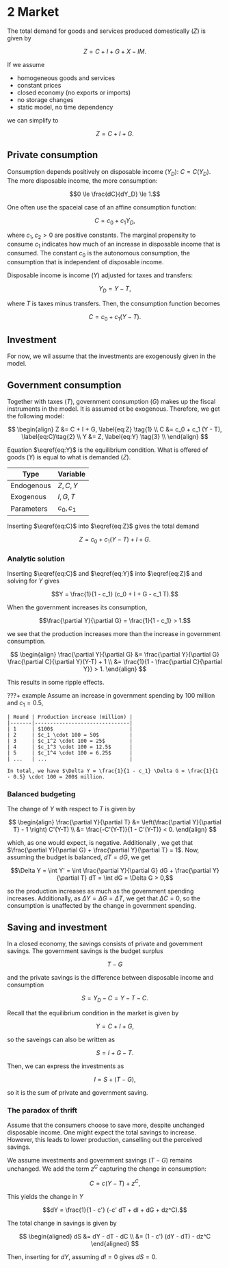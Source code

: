# 2 Market

The total demand for goods and services produced domestically ($Z$) is given by

$$Z = C + I + G + X - IM.$$

If we assume

- homogeneous goods and services
- constant prices
- closed economy (no exports or imports)
- no storage changes
- static model, no time dependency

we can simplify to

$$Z = C + I + G.$$


## Private consumption

Consumption depends positively on disposable income ($Y_D$): $C = C(Y_D)$. The more disposable income, the more consumption:

$$0 \le \frac{dC}{dY_D} \le 1.$$

One often use the spaceial case of an affine consumption function:

$$C = c_0 + c_1 Y_D,$$

where $c_1, c_2 > 0$ are positive constants. The marginal propensity to consume $c_1$ indicates how much of an increase in disposable income that is consumed. The constant $c_0$ is the autonomous consumption, the consumption that is independent of disposable income.

Disposable income is income ($Y$) adjusted for taxes and transfers:

$$Y_D = Y - T,$$

where $T$ is taxes minus transfers. Then, the consumption function becomes

$$C = c_0 + c_1 (Y - T).$$

## Investment

For now, we wil assume that the investments are exogenously given in the model.

## Government consumption

Together with taxes ($T$), government consumption ($G$) makes up the fiscal instruments in the model. It is assumed ot be exogenous. Therefore, we get the following model:

$$
\begin{align}
Z &= C + I + G, \label{eq:Z} \tag{1} \\
C &= c_0 + c_1 (Y - T), \label{eq:C}\tag{2} \\
Y &= Z, \label{eq:Y} \tag{3} \\
\end{align}
$$

Equation $\eqref{eq:Y}$ is the equilibrium condition. What is offered of goods ($Y$) is equal to what is demanded ($Z$).

| Type | Variable | 
|------|----------|
| Endogenous | $Z, C, Y$ |
| Exogenous | $I, G, T$ |
| Parameters | $c_0, c_1$ |

Inserting $\eqref{eq:C}$ into $\eqref{eq:Z}$ gives the total demand

$$Z = c_0 + c_1 (Y - T) + I + G.$$

### Analytic solution

Inserting $\eqref{eq:C}$ and $\eqref{eq:Y}$ into $\eqref{eq:Z}$ and solving for $Y$ gives

$$Y = \frac{1}{1 - c_1} (c_0 + I + G - c_1 T).$$

When the government increases its consumption,

$$\frac{\partial Y}{\partial G} = \frac{1}{1 - c_1} > 1.$$

we see that the production increases more than the increase in government consumption.

$$
\begin{align}
    \frac{\partial Y}{\partial G} &= \frac{\partial Y}{\partial G} \frac{\partial C}{\partial Y}(Y-T) + 1 \\
    &= \frac{1}{1 - \frac{\partial C}{\partial Y}} > 1.
\end{align}
$$

This results in some ripple effects.

???+ example
    Assume an increase in government spending by $100$ million and $c_1 = 0.5$,

    | Round | Production increase (million) |
    |-------|-------------------------------|
    | 1     | $100$                         |
    | 2     | $c_1 \cdot 100 = 50$          |
    | 3     | $c_1^2 \cdot 100 = 25$        |
    | 4     | $c_1^3 \cdot 100 = 12.5$      |
    | 5     | $c_1^4 \cdot 100 = 6.25$      |
    | ...   | ...                           |

    In total, we have $\Delta Y = \frac{1}{1 - c_1} \Delta G = \frac{1}{1 - 0.5} \cdot 100 = 200$ million.


### Balanced budgeting

The change of $Y$ with respect to $T$ is given by

$$
\begin{align}
    \frac{\partial Y}{\partial T} &= \left(\frac{\partial Y}{\partial T} - 1 \right) C'(Y-T) \\
    &= \frac{-C'(Y-T)}{1 - C'(Y-T)} < 0.
\end{align}
$$

which, as one would expect, is negative. Additionally , we get that $\frac{\partial Y}{\partial G} + \frac{\partial Y}{\partial T} =  1$. Now, assuming the budget is balanced, $dT = dG$, we get

$$\Delta Y = \int Y' = \int \frac{\partial Y}{\partial G} dG + \frac{\partial Y}{\partial T} dT = \int dG = \Delta G > 0,$$

so the production increases as much as the government spending increases. Additionally, as $\Delta Y = \Delta G = \Delta T$, we get that $\Delta C = 0$, so the consumption is unaffected by the change in government spending.


## Saving and investment

In a closed economy, the savings consists of private and government savings. The government savings is the budget surplus

$$T - G$$

and the private savings is the difference between disposable income and consumption

$$S = Y_D - C = Y - T - C.$$

Recall that the equilibrium condition in the market is given by

$$Y = C + I + G,$$

so the saveings can also be written as

$$S = I + G - T.$$

Then, we can express the investments as

$$I = S + (T - G),$$

so it is the sum of private and government saving.


### The paradox of thrift

Assume that the consumers choose to save more, despite unchanged disposable income. One might expect the total savings to increase. However, this leads to lower production, canselling out the perceived savings.

We assume investments and government savings $(T-G)$ remains unchanged. We add the term $z^C$ capturing the change in consumption:

$$C = c(Y - T) + z^C,$$

This yields the change in $Y$

$$dY = \frac{1}{1 - c'} (-c' dT + dI + dG + dz^C).$$

The total change in savings is given by

$$
\begin{aligned}
    dS &= dY - dT - dC \\
    &= (1 - c') (dY - dT) - dz^C
\end{aligned}
$$

Then, inserting for $dY$, assuming $dI=0$ gives $dS = 0$.